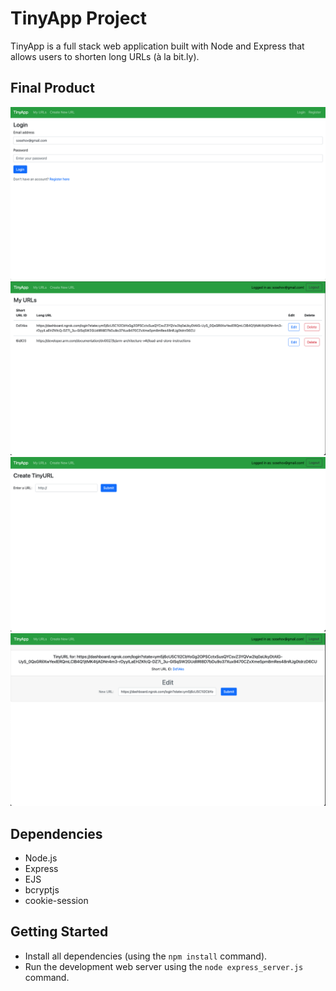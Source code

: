 # TinyApp Project

TinyApp is a full stack web application built with Node and Express that allows users to shorten long URLs (à la bit.ly).

## Final Product

!["Screenshot of Login page"](https://github.com/sosehov/tinyapp/blob/main/docs/login-page.png?raw=true)
!["Screenshot of URLs page"](https://github.com/sosehov/tinyapp/blob/main/docs/urls-page.png?raw=true)
!["Screenshot of New URL page"](https://github.com/sosehov/tinyapp/blob/main/docs/new-url-page.png?raw=true)
!["Screenshot of URL edit"](https://github.com/sosehov/tinyapp/blob/main/docs/url-edit-page.png?raw=true)

## Dependencies

- Node.js
- Express
- EJS
- bcryptjs
- cookie-session

## Getting Started

- Install all dependencies (using the `npm install` command).
- Run the development web server using the `node express_server.js` command.